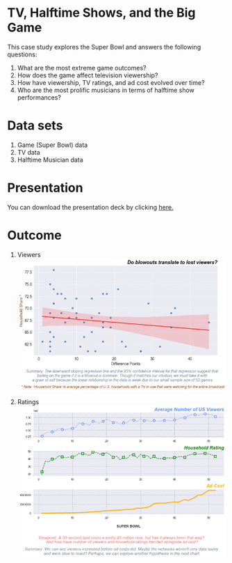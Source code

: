 # TV, Halftime Shows, and the Big Game

This case study explores the Super Bowl and answers the following questions:

1. What are the most extreme game outcomes?
2. How does the game affect television viewership?
3. How have viewership, TV ratings, and ad cost evolved over time?
4. Who are the most prolific musicians in terms of halftime show performances?

# Data sets
1. Game (Super Bowl) data
2. TV data
3. Halftime Musician data

# Presentation

You can download the presentation deck by clicking [here.](Presentation/TV%2C%20Halftime%20Shows%2C%20and%20the%20Big%20Game_compressed.pdf)


# Outcome

1. Viewers
![](img/1.png)


2. Ratings
![](img/2.png)
